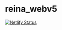 # reina_webv5
[![Netlify Status](https://api.netlify.com/api/v1/badges/35dc1c2e-a937-4141-b388-dd03aa0c6315/deploy-status)](https://app.netlify.com/sites/reinadesigns/deploys)
